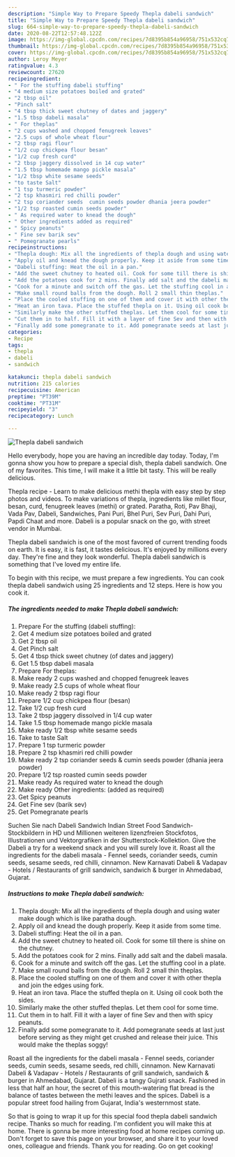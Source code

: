 ```yaml
---
description: "Simple Way to Prepare Speedy Thepla dabeli sandwich"
title: "Simple Way to Prepare Speedy Thepla dabeli sandwich"
slug: 664-simple-way-to-prepare-speedy-thepla-dabeli-sandwich
date: 2020-08-22T12:57:48.122Z
image: https://img-global.cpcdn.com/recipes/7d8395b854a96958/751x532cq70/thepla-dabeli-sandwich-recipe-main-photo.jpg
thumbnail: https://img-global.cpcdn.com/recipes/7d8395b854a96958/751x532cq70/thepla-dabeli-sandwich-recipe-main-photo.jpg
cover: https://img-global.cpcdn.com/recipes/7d8395b854a96958/751x532cq70/thepla-dabeli-sandwich-recipe-main-photo.jpg
author: Leroy Meyer
ratingvalue: 4.3
reviewcount: 27620
recipeingredient:
- " For the stuffing dabeli stuffing"
- "4 medium size potatoes boiled and grated"
- "2 tbsp oil"
- "Pinch salt"
- "4 tbsp thick sweet chutney of dates and jaggery"
- "1.5 tbsp dabeli masala"
- " For theplas"
- "2 cups washed and chopped fenugreek leaves"
- "2.5 cups of whole wheat flour"
- "2 tbsp ragi flour"
- "1/2 cup chickpea flour besan"
- "1/2 cup fresh curd"
- "2 tbsp jaggery dissolved in 14 cup water"
- "1.5 tbsp homemade mango pickle masala"
- "1/2 tbsp white sesame seeds"
- "to taste Salt"
- "1 tsp turmeric powder"
- "2 tsp khasmiri red chilli powder"
- "2 tsp coriander seeds  cumin seeds powder dhania jeera powder"
- "1/2 tsp roasted cumin seeds powder"
- " As required water to knead the dough"
- " Other ingredients added as required"
- " Spicy peanuts"
- " Fine sev barik sev"
- " Pomegranate pearls"
recipeinstructions:
- "Thepla dough: Mix all the ingredients of thepla dough and using water make dough which is like paratha dough."
- "Apply oil and knead the dough properly. Keep it aside from some time."
- "Dabeli stuffing: Heat the oil in a pan."
- "Add the sweet chutney to heated oil. Cook for some till there is shine on the chutney."
- "Add the potatoes cook for 2 mins. Finally add salt and the dabeli masala."
- "Cook for a minute and switch off the gas. Let the stuffing cool in a plate."
- "Make small round balls from the dough. Roll 2 small thin theplas."
- "Place the cooled stuffing on one of them and cover it with other thepla and join the edges using fork."
- "Heat an iron tava. Place the stuffed thepla on it. Using oil cook both the sides."
- "Similarly make the other stuffed theplas. Let them cool for some time."
- "Cut them in to half. Fill it with a layer of fine Sev and then with spicy peanuts."
- "Finally add some pomegranate to it. Add pomegranate seeds at last just before serving as they might get crushed and release their juice. This would make the theplas soggy!"
categories:
- Recipe
tags:
- thepla
- dabeli
- sandwich

katakunci: thepla dabeli sandwich 
nutrition: 215 calories
recipecuisine: American
preptime: "PT39M"
cooktime: "PT31M"
recipeyield: "3"
recipecategory: Lunch

---
```



![Thepla dabeli sandwich](https://img-global.cpcdn.com/recipes/7d8395b854a96958/751x532cq70/thepla-dabeli-sandwich-recipe-main-photo.jpg)

Hello everybody, hope you are having an incredible day today. Today, I'm gonna show you how to prepare a special dish, thepla dabeli sandwich. One of my favorites. This time, I will make it a little bit tasty. This will be really delicious.

Thepla recipe - Learn to make delicious methi thepla with easy step by step photos and videos. To make variations of thepla, ingredients like millet flour, besan, curd, fenugreek leaves (methi) or grated. Paratha, Roti, Pav Bhaji, Vada Pav, Dabeli, Sandwiches, Pani Puri, Bhel Puri, Sev Puri, Dahi Puri, Papdi Chaat and more. Dabeli is a popular snack on the go, with street vendor in Mumbai.

Thepla dabeli sandwich is one of the most favored of current trending foods on earth. It is easy, it is fast, it tastes delicious. It's enjoyed by millions every day. They're fine and they look wonderful. Thepla dabeli sandwich is something that I've loved my entire life.


To begin with this recipe, we must prepare a few ingredients. You can cook thepla dabeli sandwich using 25 ingredients and 12 steps. Here is how you cook it.

<!--inarticleads1-->

##### The ingredients needed to make Thepla dabeli sandwich:

1. Prepare  For the stuffing (dabeli stuffing):
1. Get 4 medium size potatoes boiled and grated
1. Get 2 tbsp oil
1. Get Pinch salt
1. Get 4 tbsp thick sweet chutney (of dates and jaggery)
1. Get 1.5 tbsp dabeli masala
1. Prepare  For theplas:
1. Make ready 2 cups washed and chopped fenugreek leaves
1. Make ready 2.5 cups of whole wheat flour
1. Make ready 2 tbsp ragi flour
1. Prepare 1/2 cup chickpea flour (besan)
1. Take 1/2 cup fresh curd
1. Take 2 tbsp jaggery dissolved in 1/4 cup water
1. Take 1.5 tbsp homemade mango pickle masala
1. Make ready 1/2 tbsp white sesame seeds
1. Take to taste Salt
1. Prepare 1 tsp turmeric powder
1. Prepare 2 tsp khasmiri red chilli powder
1. Make ready 2 tsp coriander seeds &amp; cumin seeds powder (dhania jeera powder)
1. Prepare 1/2 tsp roasted cumin seeds powder
1. Make ready  As required water to knead the dough
1. Make ready  Other ingredients: (added as required)
1. Get  Spicy peanuts
1. Get  Fine sev (barik sev)
1. Get  Pomegranate pearls


Suchen Sie nach Dabeli Sandwich Indian Street Food Sandwich-Stockbildern in HD und Millionen weiteren lizenzfreien Stockfotos, Illustrationen und Vektorgrafiken in der Shutterstock-Kollektion. Give the Dabeli a try for a weekend snack and you will surely love it. Roast all the ingredients for the dabeli masala - Fennel seeds, coriander seeds, cumin seeds, sesame seeds, red chilli, cinnamon. New Karnavati Dabeli &amp; Vadapav - Hotels / Restaurants of grill sandwich, sandwich &amp; burger in Ahmedabad, Gujarat. 

<!--inarticleads2-->

##### Instructions to make Thepla dabeli sandwich:

1. Thepla dough: Mix all the ingredients of thepla dough and using water make dough which is like paratha dough.
1. Apply oil and knead the dough properly. Keep it aside from some time.
1. Dabeli stuffing: Heat the oil in a pan.
1. Add the sweet chutney to heated oil. Cook for some till there is shine on the chutney.
1. Add the potatoes cook for 2 mins. Finally add salt and the dabeli masala.
1. Cook for a minute and switch off the gas. Let the stuffing cool in a plate.
1. Make small round balls from the dough. Roll 2 small thin theplas.
1. Place the cooled stuffing on one of them and cover it with other thepla and join the edges using fork.
1. Heat an iron tava. Place the stuffed thepla on it. Using oil cook both the sides.
1. Similarly make the other stuffed theplas. Let them cool for some time.
1. Cut them in to half. Fill it with a layer of fine Sev and then with spicy peanuts.
1. Finally add some pomegranate to it. Add pomegranate seeds at last just before serving as they might get crushed and release their juice. This would make the theplas soggy!


Roast all the ingredients for the dabeli masala - Fennel seeds, coriander seeds, cumin seeds, sesame seeds, red chilli, cinnamon. New Karnavati Dabeli &amp; Vadapav - Hotels / Restaurants of grill sandwich, sandwich &amp; burger in Ahmedabad, Gujarat. Dabeli is a tangy Gujrati snack. Fashioned in less that half an hour, the secret of this mouth-watering flat bread is the balance of tastes between the methi leaves and the spices. Dabeli is a popular street food hailing from Gujarat, India&#39;s westernmost state. 

So that is going to wrap it up for this special food thepla dabeli sandwich recipe. Thanks so much for reading. I'm confident you will make this at home. There is gonna be more interesting food at home recipes coming up. Don't forget to save this page on your browser, and share it to your loved ones, colleague and friends. Thank you for reading. Go on get cooking!
